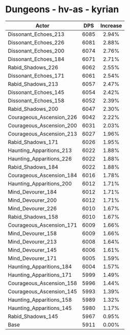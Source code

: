 # Dungeons - hv-as - kyrian
| Actor | DPS | Increase |
|---|:---:|:---:|
|Dissonant_Echoes_213|6085|2.94%|
|Dissonant_Echoes_226|6081|2.88%|
|Dissonant_Echoes_200|6074|2.76%|
|Dissonant_Echoes_184|6071|2.71%|
|Rabid_Shadows_226|6062|2.55%|
|Dissonant_Echoes_171|6061|2.54%|
|Rabid_Shadows_213|6057|2.47%|
|Dissonant_Echoes_145|6054|2.42%|
|Dissonant_Echoes_158|6052|2.39%|
|Rabid_Shadows_200|6047|2.30%|
|Courageous_Ascension_226|6042|2.22%|
|Courageous_Ascension_200|6031|2.03%|
|Courageous_Ascension_213|6027|1.96%|
|Rabid_Shadows_171|6026|1.95%|
|Haunting_Apparitions_213|6022|1.88%|
|Haunting_Apparitions_226|6022|1.88%|
|Rabid_Shadows_184|6022|1.88%|
|Courageous_Ascension_184|6016|1.78%|
|Haunting_Apparitions_200|6012|1.71%|
|Mind_Devourer_184|6012|1.71%|
|Mind_Devourer_200|6012|1.71%|
|Mind_Devourer_226|6010|1.67%|
|Rabid_Shadows_158|6010|1.67%|
|Courageous_Ascension_171|6009|1.66%|
|Mind_Devourer_158|6009|1.66%|
|Mind_Devourer_213|6008|1.64%|
|Mind_Devourer_145|6006|1.61%|
|Mind_Devourer_171|6005|1.59%|
|Haunting_Apparitions_184|6004|1.57%|
|Haunting_Apparitions_171|5999|1.49%|
|Courageous_Ascension_158|5996|1.44%|
|Courageous_Ascension_145|5993|1.39%|
|Haunting_Apparitions_158|5989|1.32%|
|Haunting_Apparitions_145|5980|1.17%|
|Rabid_Shadows_145|5967|0.95%|
|Base|5911|0.00%|
